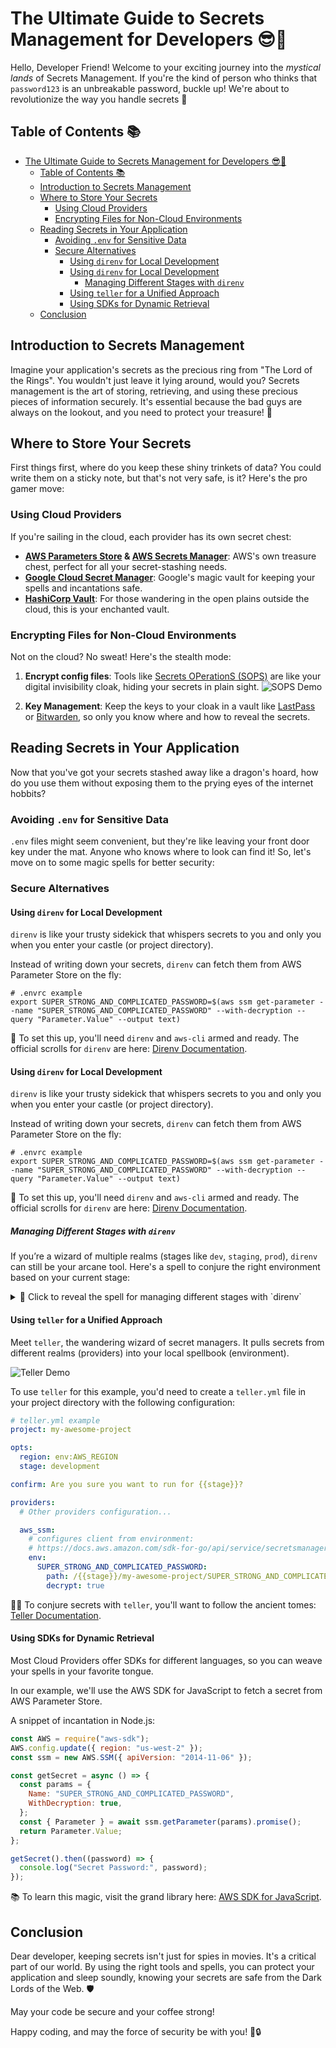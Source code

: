 # The Ultimate Guide to Secrets Management for Developers 😎🔐

Hello, Developer Friend! Welcome to your exciting journey into the _mystical lands_ of Secrets Management. If you're the kind of person who thinks that `password123` is an unbreakable password, buckle up! We're about to revolutionize the way you handle secrets 🌟

## Table of Contents 📚

- [The Ultimate Guide to Secrets Management for Developers 😎🔐](#the-ultimate-guide-to-secrets-management-for-developers-)
  - [Table of Contents 📚](#table-of-contents-)
  - [Introduction to Secrets Management](#introduction-to-secrets-management)
  - [Where to Store Your Secrets](#where-to-store-your-secrets)
    - [Using Cloud Providers](#using-cloud-providers)
    - [Encrypting Files for Non-Cloud Environments](#encrypting-files-for-non-cloud-environments)
  - [Reading Secrets in Your Application](#reading-secrets-in-your-application)
    - [Avoiding `.env` for Sensitive Data](#avoiding-env-for-sensitive-data)
    - [Secure Alternatives](#secure-alternatives)
      - [Using `direnv` for Local Development](#using-direnv-for-local-development)
      - [Using `direnv` for Local Development](#using-direnv-for-local-development-1)
        - [Managing Different Stages with `direnv`](#managing-different-stages-with-direnv)
      - [Using `teller` for a Unified Approach](#using-teller-for-a-unified-approach)
      - [Using SDKs for Dynamic Retrieval](#using-sdks-for-dynamic-retrieval)
  - [Conclusion](#conclusion)

## Introduction to Secrets Management

Imagine your application's secrets as the precious ring from "The Lord of the Rings". You wouldn't just leave it lying around, would you? Secrets management is the art of storing, retrieving, and using these precious pieces of information securely. It's essential because the bad guys are always on the lookout, and you need to protect your treasure! 🐉

## Where to Store Your Secrets

First things first, where do you keep these shiny trinkets of data? You could write them on a sticky note, but that's not very safe, is it? Here's the pro gamer move:

### Using Cloud Providers

If you're sailing in the cloud, each provider has its own secret chest:

- **[AWS Parameters Store](https://docs.aws.amazon.com/systems-manager/latest/userguide/systems-manager-parameter-store.html) & [AWS Secrets Manager](https://docs.aws.amazon.com/secretsmanager/latest/userguide/intro.html)**: AWS's own treasure chest, perfect for all your secret-stashing needs.
- **[Google Cloud Secret Manager](https://cloud.google.com/security/products/secret-manager)**: Google's magic vault for keeping your spells and incantations safe.
- **[HashiCorp Vault](https://www.vaultproject.io/)**: For those wandering in the open plains outside the cloud, this is your enchanted vault.

### Encrypting Files for Non-Cloud Environments

Not on the cloud? No sweat! Here's the stealth mode:

1. **Encrypt config files**: Tools like [Secrets OPerationS (SOPS)](https://github.com/getsops/sops) are like your digital invisibility cloak, hiding your secrets in plain sight.
   ![SOPS Demo](https://camo.githubusercontent.com/9728792a3d7a222f606519c2b64a546fa1bb7e14bdb76f81bfc64088ffc4a27d/68747470733a2f2f692e696d6775722e636f6d2f5830544d354e492e676966)

2. **Key Management**: Keep the keys to your cloak in a vault like [LastPass](https://lastpass.com/) or [Bitwarden](https://bitwarden.com/), so only you know where and how to reveal the secrets.

## Reading Secrets in Your Application

Now that you've got your secrets stashed away like a dragon's hoard, how do you use them without exposing them to the prying eyes of the internet hobbits?

### Avoiding `.env` for Sensitive Data

`.env` files might seem convenient, but they're like leaving your front door key under the mat. Anyone who knows where to look can find it! So, let's move on to some magic spells for better security:

### Secure Alternatives

#### Using `direnv` for Local Development

`direnv` is like your trusty sidekick that whispers secrets to you and only you when you enter your castle (or project directory).

Instead of writing down your secrets, `direnv` can fetch them from AWS Parameter Store on the fly:

```shell
# .envrc example
export SUPER_STRONG_AND_COMPLICATED_PASSWORD=$(aws ssm get-parameter --name "SUPER_STRONG_AND_COMPLICATED_PASSWORD" --with-decryption --query "Parameter.Value" --output text)
```

📝 To set this up, you'll need `direnv` and `aws-cli` armed and ready. The official scrolls for `direnv` are here: [Direnv Documentation](https://direnv.net/docs/installation.html).

#### Using `direnv` for Local Development

`direnv` is like your trusty sidekick that whispers secrets to you and only you when you enter your castle (or project directory).

Instead of writing down your secrets, `direnv` can fetch them from AWS Parameter Store on the fly:

```shell
# .envrc example
export SUPER_STRONG_AND_COMPLICATED_PASSWORD=$(aws ssm get-parameter --name "SUPER_STRONG_AND_COMPLICATED_PASSWORD" --with-decryption --query "Parameter.Value" --output text)
```

📝 To set this up, you'll need `direnv` and `aws-cli` armed and ready. The official scrolls for `direnv` are here: [Direnv Documentation](https://direnv.net/docs/installation.html).

##### Managing Different Stages with `direnv`

If you’re a wizard of multiple realms (stages like `dev`, `staging`, `prod`), `direnv` can still be your arcane tool. Here's a spell to conjure the right environment based on your current stage:

<details>
<summary>🔮 Click to reveal the spell for managing different stages with `direnv`</summary>

1. Create a sacred grove of directories, each an altar for a different stage within your magical domain (project).

2. In each, place an `.envrc` script, inscribed with the incantations (variables) unique to that stage.

3. At the heart of your domain (`my-awesome-project`), place a master `.envrc` that will determine which altar to draw power from based on your current quest (branch, command, etc.).

Here's what your structure might look like:

```txt
my-awesome-project
├── .envrc
└── envs
    ├── dev
    │   └── .envrc
    ├── staging
    │   └── .envrc
    └── prod
        └── .envrc
```

And in your `my-awesome-project/.envrc`:

```sh
# .envrc in project root
show_env() {
  echo "Loading environment for $1..."
}

# Replace with a check or a command that determines the current stage.
STAGE=$(git branch --show-current)

case "$STAGE" in
  "main")
    source_env "envs/prod/.envrc"
    show_env "production"
    ;;
  "develop")
    source_env "envs/dev/.envrc"
    show_env "development"
    ;;
  "staging")
    source_env "envs/staging/.envrc"
    show_env "staging"
    ;;
  *)
    echo "Unknown environment. Not loading any .envrc files."
    ;;
esac
```

Cast `direnv allow` to let the magic flow whenever you update your scripts.

But remember, the most powerful spells (production secrets) should never be stored in plain text. Use secure vaults and encryption to keep them safe from dark sorcery (threats).

</details>

#### Using `teller` for a Unified Approach

Meet `teller`, the wandering wizard of secret managers. It pulls secrets from different realms (providers) into your local spellbook (environment).

![Teller Demo](https://github.com/tellerops/teller/blob/master/media/teller.gif)

To use `teller` for this example, you'd need to create a `teller.yml` file in your project directory with the following configuration:

```yaml
# teller.yml example
project: my-awesome-project

opts:
  region: env:AWS_REGION
  stage: development

confirm: Are you sure you want to run for {{stage}}?

providers:
  # Other providers configuration...

  aws_ssm:
    # configures client from environment:
    # https://docs.aws.amazon.com/sdk-for-go/api/service/secretsmanager/#SecretsManager.GetSecretValue
    env:
      SUPER_STRONG_AND_COMPLICATED_PASSWORD:
        path: /{{stage}}/my-awesome-project/SUPER_STRONG_AND_COMPLICATED_PASSWORD
        decrypt: true
```

🧙‍♂️ To conjure secrets with `teller`, you'll want to follow the ancient tomes: [Teller Documentation](https://github.com/tellerops/teller).

#### Using SDKs for Dynamic Retrieval

Most Cloud Providers offer SDKs for different languages, so you can weave your spells in your favorite tongue.

In our example, we'll use the AWS SDK for JavaScript to fetch a secret from AWS Parameter Store.

A snippet of incantation in Node.js:

```javascript
const AWS = require("aws-sdk");
AWS.config.update({ region: "us-west-2" });
const ssm = new AWS.SSM({ apiVersion: "2014-11-06" });

const getSecret = async () => {
  const params = {
    Name: "SUPER_STRONG_AND_COMPLICATED_PASSWORD",
    WithDecryption: true,
  };
  const { Parameter } = await ssm.getParameter(params).promise();
  return Parameter.Value;
};

getSecret().then((password) => {
  console.log("Secret Password:", password);
});
```

📚 To learn this magic, visit the grand library here: [AWS SDK for JavaScript](https://docs.aws.amazon.com/sdk-for-javascript/index.html).

## Conclusion

Dear developer, keeping secrets isn't just for spies in movies. It's a critical part of our world. By using the right tools and spells, you can protect your application and sleep soundly, knowing your secrets are safe from the Dark Lords of the Web. 🛡️

May your code be secure and your coffee strong!

Happy coding, and may the force of security be with you! 🚀🔒
